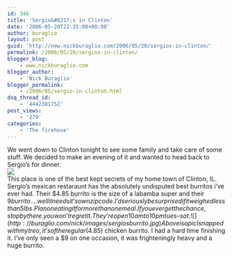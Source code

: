 ```yaml
---
id: 346
title: 'Sergio&#8217;s in Clinton'
date: '2006-05-20T22:35:00+00:00'
author: buraglio
layout: post
guid: 'http://new.nickburaglio.com/2006/05/20/sergios-in-clinton/'
permalink: /2006/05/20/sergios-in-clinton/
blogger_blog:
    - www.nickburaglio.com
blogger_author:
    - 'Nick Buraglio'
blogger_permalink:
    - /2006/05/sergio-in-clinton.html
dsq_thread_id:
    - '4442381752'
post_views:
    - '279'
categories:
    - 'The firehose'
---
```


We went down to Clinton tonight to see some family and take care of some stuff. We decided to make an evening of it and wanted to head back to Sergio’s for dinner.  
![](http://buraglio.com/nick/images/sergiosmenu.jpg)  
This place is one of the best kept secrets of my home town of Clinton, IL. Sergio’s mexican restaraunt has the absolutely undisputed best burritos i’ve ever had. Their $4.85 burrito is the size of a labamba super and their $9 burrito….well it needs it’s own zip code. I’d seriously be surprised if it weighed less than 5lbs. Plan on eating it for more than one meal. If you ever get the chance, stop by there. you won’t regret it. They’re open 10am to 10pm tues – sat. ![](http://buraglio.com/nick/images/sergiosburrito.jpg)  
Above is a pic I snapped with my treo, it’s of the regular ($4.85) chicken burrito. I had a hard time finishing it. I’ve only seen a $9 on one occasion, it was frighteningly heavy and a huge burrito.